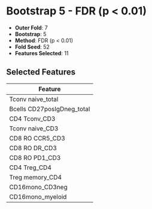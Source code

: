 # Bootstrap 5 - FDR (p < 0.01)

- **Outer Fold**: 7
- **Bootstrap**: 5
- **Method**: FDR (p < 0.01)
- **Fold Seed**: 52
- **Features Selected**: 11

## Selected Features

| Feature |
|---------|
| Tconv naive_total |
| Bcells CD27posIgDneg_total |
| CD4 Tconv_CD3 |
| Tconv naive_CD3 |
| CD8 RO CCR5_CD3 |
| CD8 RO DR_CD3 |
| CD8 RO PD1_CD3 |
| CD4 Treg_CD4 |
| Treg memory_CD4 |
| CD16mono_CD3neg |
| CD16mono_myeloid |
